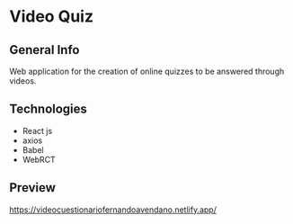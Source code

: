 # Video Quiz
## General Info
Web application for the creation of online quizzes to be answered through videos.
## Technologies
- React js
- axios
- Babel
- WebRCT
## Preview
<https://videocuestionariofernandoavendano.netlify.app/>
 
